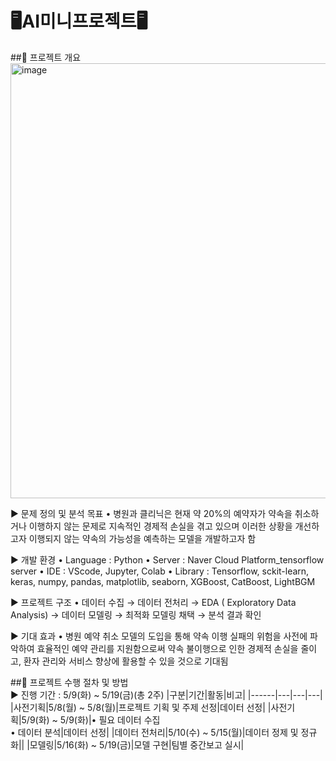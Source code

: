 # 🖥️AI미니프로젝트🖥️

##📌 프로젝트 개요
<br>
<img width="696" alt="image" src="https://github.com/5dongdong/PY_AI/assets/90892290/a1cfab87-2973-4f9d-926e-50fe24db10aa">

▶︎ 문제 정의 및  분석 목표
  • 병원과 클리닉은 현재 약 20%의 예약자가 약속을 취소하거나 이행하지 않는 문제로 지속적인 경제적 손실을 겪고 있으며 이러한 상황을 개선하고자 이행되지 않는 약속의 가능성을 예측하는 모델을 개발하고자 함

▶︎ 개발 환경
  • Language : Python
  • Server : Naver Cloud Platform_tensorflow server
  • IDE : VScode, Jupyter, Colab
  • Library : Tensorflow, sckit-learn, keras, numpy, pandas, matplotlib, seaborn, XGBoost, CatBoost, LightBGM

▶︎ 프로젝트 구조
  • 데이터 수집 → 데이터 전처리 → EDA ( Exploratory Data Analysis) → 데이터 모델링 → 최적화 모델링 채택 → 분석 결과 확인

▶︎ 기대 효과
  • 병원 예약 취소 모델의 도입을 통해 약속 이행 실패의 위험을 사전에 파악하여 효율적인 예약 관리를 지원함으로써 약속 불이행으로 인한 경제적 손실을 줄이고, 환자 관리와 서비스 향상에 활용할 수 있을 것으로 기대됨



##📌 프로젝트 수행 절차 및 방법
<br>
▶︎ 진행 기간 : 5/9(화) ~ 5/19(금)(총 2주)
|구분|기간|활동|비고|
|------|---|---|---|
|사전기획|5/8(월) ~ 5/8(월)|프로젝트 기획 및 주제 선정|데이터 선정|
|사전기획|5/9(화) ~ 5/9(화)|• 필요 데이터  수집<br>• 데이터  분석|데이터 선정|
|데이터 전처리|5/10(수) ~ 5/15(월)|데이터 정제 및 정규화||
|모델링|5/16(화) ~ 5/19(금)|모델 구현|팀별 중간보고 실시|

